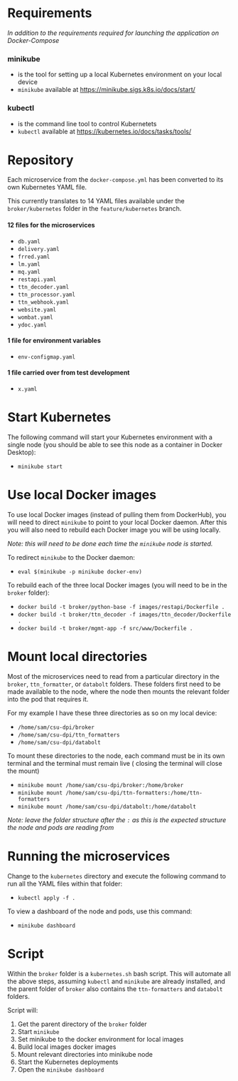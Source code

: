 # Requirements

*In addition to the requirements required for launching the application on Docker-Compose*

### minikube

- is the tool for setting up a local Kubernetes environment on your local device
- `minikube` available at https://minikube.sigs.k8s.io/docs/start/

### kubectl

- is the command line tool to control Kubernetets
- `kubectl` available at https://kubernetes.io/docs/tasks/tools/

# Repository

Each microservice from the `docker-compose.yml` has been converted to its own Kubernetes YAML file.

This currently translates to 14 YAML files available under the `broker/kubernetes` folder in the `feature/kubernetes`
branch.

#### 12 files for the microservices

- `db.yaml`
- `delivery.yaml`
- `frred.yaml`
- `lm.yaml`
- `mq.yaml`
- `restapi.yaml`
- `ttn_decoder.yaml`
- `ttn_processor.yaml`
- `ttn_webhook.yaml`
- `website.yaml`
- `wombat.yaml`
- `ydoc.yaml`

#### 1 file for environment variables

- `env-configmap.yaml`

#### 1 file carried over from test development

- `x.yaml`

# Start Kubernetes

The following command will start your Kubernetes environment with a single node (you should be able to see this node as
a container in Docker Desktop):

- `minikube start`

# Use local Docker images

To use local Docker images (instead of pulling them from DockerHub), you will need to direct `minikube` to point to your
local Docker daemon. After this you will also need to rebuild each Docker image you will be using locally.

*Note: this will need to be done each time the `minikube` node is started.*

To redirect `minikube` to the Docker daemon:

- `eval $(minikube -p minikube docker-env) `

To rebuild each of the three local Docker images (you will need to be in the `broker` folder):

- `docker build -t broker/python-base -f images/restapi/Dockerfile .`
- `docker build -t broker/ttn_decoder -f images/ttn_decoder/Dockerfile .`
- `docker build -t broker/mgmt-app -f src/www/Dockerfile .`

# Mount local directories

Most of the microservices need to read from a particular directory in the `broker`, `ttn_formatter`, or `databolt`
folders. These folders first need to be
made available to the node, where the node then mounts the relevant folder into the pod that requires it.

For my example I have these three directories as so on my local device:

- `/home/sam/csu-dpi/broker`
- `/home/sam/csu-dpi/ttn_formatters`
- `/home/sam/csu-dpi/databolt`

To mount these directories to the node, each command must be in its own terminal and the terminal must remain live (
closing the terminal will close the mount)

- `minikube mount /home/sam/csu-dpi/broker:/home/broker`
- `minikube mount /home/sam/csu-dpi/ttn-formatters:/home/ttn-formatters`
- `minikube mount /home/sam/csu-dpi/databolt:/home/databolt`

*Note: leave the folder structure after the `:` as this is the expected structure the node and pods are reading from*

# Running the microservices

Change to the `kubernetes` directory and execute the following command to run all the YAML files within that folder:

- `kubectl apply -f .`

To view a dashboard of the node and pods, use this command:

- `minikube dashboard`

# Script

Within the `broker` folder is a `kubernetes.sh` bash script. This will automate all the above steps, assuming `kubectl`
and `minikube` are already installed, and the parent folder of `broker` also contains the `ttn-formatters`
and `databolt` folders.

Script will:

1. Get the parent directory of the `broker` folder
1. Start `minikube`
1. Set minikube to the docker environment for local images
1. Build local images docker images
1. Mount relevant directories into minikube node
1. Start the Kubernetes deployments
1. Open the `minikube dashboard`